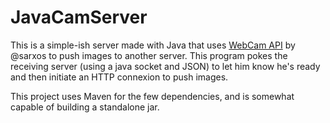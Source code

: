 # JavaCamServer
This is a simple-ish server made with Java that uses [WebCam API](https://github.com/sarxos/webcam-capture) by @sarxos to push images to another server. This program pokes the receiving server (using a java socket and JSON) to let him know he's ready and then initiate an HTTP connexion to push images.

This project uses Maven for the few dependencies, and is somewhat capable of building a standalone jar.


